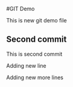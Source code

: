 #GIT Demo

This is new git demo file

## Second commit

This is second commit

Adding new line


Adding new more lines


